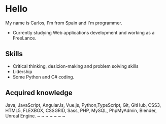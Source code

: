 # Hello 
My name is Carlos, I'm from Spain and I'm programmer.

* Currently studying Web applications development and working as a FreeLance.

## Skills

* Critical thinking, desicion-making and problem solving skills
* Lidership
* Some Python and C# coding.

## Acquired knowledge

Java, JavaScript, AngularJs, Vue.js, 
Python,TypeScript, Git, GitHub, CSS3, 
HTML5, FLEXBOX, CSSGRID, Sass, PHP, 
MySQL, PhpMyAdmin, Blender, Unreal Engine.
~
~
~
~
~
~
~



